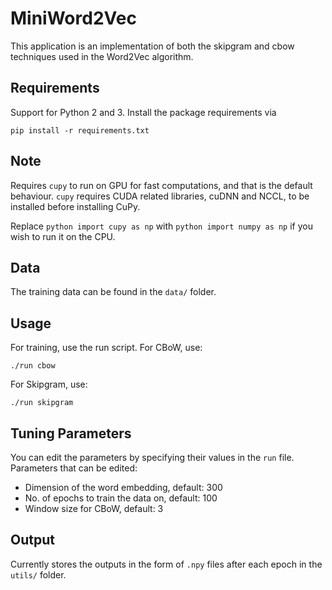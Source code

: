 # MiniWord2Vec

This application is an implementation of both the skipgram and cbow techniques used in the Word2Vec algorithm.
 

## Requirements

Support for Python 2 and 3. Install the package requirements via
```console
pip install -r requirements.txt
```
## Note
Requires ```cupy``` to run on GPU for fast computations, and that is the default behaviour.
 ```cupy``` requires CUDA related libraries, cuDNN and NCCL, to be installed before installing CuPy.

Replace ```python import cupy as np``` with ```python import numpy as np``` if you wish to run it on the CPU.  
 
## Data
 
The training data can be found in the ```data/``` folder.
 
 
## Usage

For training, use the run script.
For CBoW, use:
```console
./run cbow
```

For Skipgram, use:
```console
./run skipgram
```

## Tuning Parameters
You can edit the parameters by specifying their values in the ```run``` file.
Parameters that can be edited:
- Dimension of the word embedding, default: 300
- No. of epochs to train the data on, default: 100
- Window size for CBoW, default: 3

## Output
Currently stores the outputs in the form of ```.npy``` files after each epoch in the ```utils/``` folder.         

